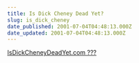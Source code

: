 ```yaml
---
title: Is Dick Cheney Dead Yet?
slug: is_dick_cheney
date_published: 2001-07-04T04:48:13.000Z
date_updated: 2001-07-04T04:48:13.000Z
---
```


[IsDickCheneyDeadYet.com ???](http://isdickcheneydeadyet.com/)
